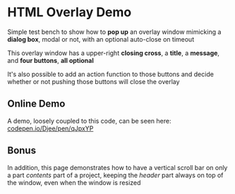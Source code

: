 # HTML Overlay Demo

Simple test bench to show how to **pop up** an overlay window mimicking a **dialog box**, modal or not, with an optional auto-close on timeout

This overlay window has a upper-right **closing cross**, a **title**, a **message**, and **four buttons**, **all optional**

It's also possible to add an action function to those buttons and decide whether or not pushing those buttons will close the overlay

## Online Demo

A demo, loosely coupled to this code, can be seen here: [codepen.io/Djee/pen/qJpxYP](https://codepen.io/Djee/pen/qJpxYP)

## Bonus

In addition, this page demonstrates how to have a vertical scroll bar on only a part *contents* part of a project, keeping the *header* part always on top of the window, even when the window is resized
